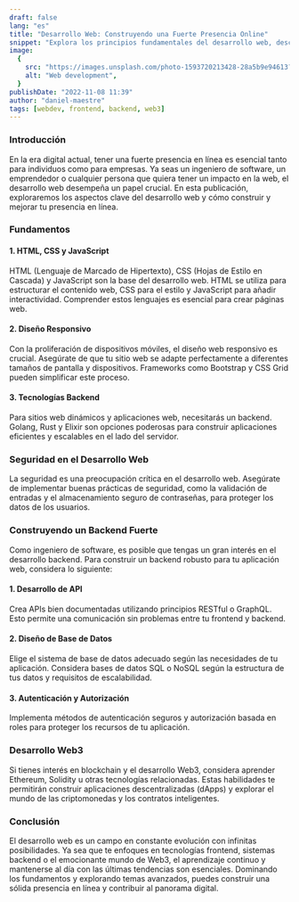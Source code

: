 ```yaml
---
draft: false
lang: "es"
title: "Desarrollo Web: Construyendo una Fuerte Presencia Online"
snippet: "Explora los principios fundamentales del desarrollo web, descubre cómo mejorar tu seguridad en línea y sumérgete en el fascinante mundo de la tecnología Web3, todo en una guía completa."
image:
  {
    src: "https://images.unsplash.com/photo-1593720213428-28a5b9e94613?&fit=crop&w=430&h=240",
    alt: "Web development",
  }
publishDate: "2022-11-08 11:39"
author: "daniel-maestre"
tags: [webdev, frontend, backend, web3]
---
```


### Introducción

En la era digital actual, tener una fuerte presencia en línea es esencial tanto para individuos como para empresas. Ya seas un ingeniero de software, un emprendedor o cualquier persona que quiera tener un impacto en la web, el desarrollo web desempeña un papel crucial. En esta publicación, exploraremos los aspectos clave del desarrollo web y cómo construir y mejorar tu presencia en línea.

### Fundamentos

#### 1. HTML, CSS y JavaScript

HTML (Lenguaje de Marcado de Hipertexto), CSS (Hojas de Estilo en Cascada) y JavaScript son la base del desarrollo web. HTML se utiliza para estructurar el contenido web, CSS para el estilo y JavaScript para añadir interactividad. Comprender estos lenguajes es esencial para crear páginas web.

#### 2. Diseño Responsivo

Con la proliferación de dispositivos móviles, el diseño web responsivo es crucial. Asegúrate de que tu sitio web se adapte perfectamente a diferentes tamaños de pantalla y dispositivos. Frameworks como Bootstrap y CSS Grid pueden simplificar este proceso.

#### 3. Tecnologías Backend

Para sitios web dinámicos y aplicaciones web, necesitarás un backend. Golang, Rust y Elixir son opciones poderosas para construir aplicaciones eficientes y escalables en el lado del servidor.

### Seguridad en el Desarrollo Web

La seguridad es una preocupación crítica en el desarrollo web. Asegúrate de implementar buenas prácticas de seguridad, como la validación de entradas y el almacenamiento seguro de contraseñas, para proteger los datos de los usuarios.

### Construyendo un Backend Fuerte

Como ingeniero de software, es posible que tengas un gran interés en el desarrollo backend. Para construir un backend robusto para tu aplicación web, considera lo siguiente:

#### 1. Desarrollo de API

Crea APIs bien documentadas utilizando principios RESTful o GraphQL. Esto permite una comunicación sin problemas entre tu frontend y backend.

#### 2. Diseño de Base de Datos

Elige el sistema de base de datos adecuado según las necesidades de tu aplicación. Considera bases de datos SQL o NoSQL según la estructura de tus datos y requisitos de escalabilidad.

#### 3. Autenticación y Autorización

Implementa métodos de autenticación seguros y autorización basada en roles para proteger los recursos de tu aplicación.

### Desarrollo Web3

Si tienes interés en blockchain y el desarrollo Web3, considera aprender Ethereum, Solidity u otras tecnologías relacionadas. Estas habilidades te permitirán construir aplicaciones descentralizadas (dApps) y explorar el mundo de las criptomonedas y los contratos inteligentes.

### Conclusión

El desarrollo web es un campo en constante evolución con infinitas posibilidades. Ya sea que te enfoques en tecnologías frontend, sistemas backend o el emocionante mundo de Web3, el aprendizaje continuo y mantenerse al día con las últimas tendencias son esenciales. Dominando los fundamentos y explorando temas avanzados, puedes construir una sólida presencia en línea y contribuir al panorama digital.
